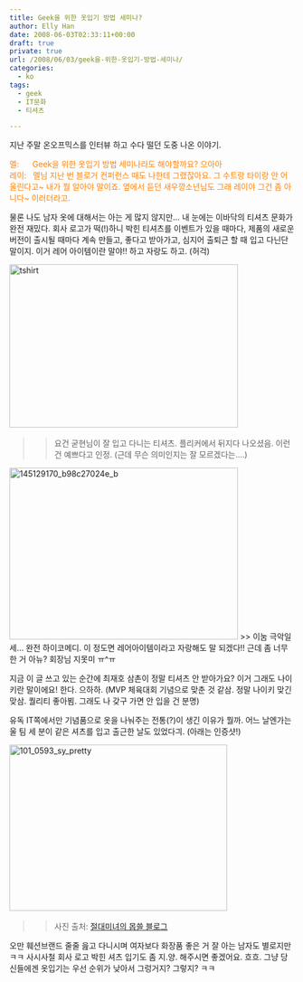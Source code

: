 ```yaml
---
title: Geek을 위한 옷입기 방법 세미나?
author: Elly Han
date: 2008-06-03T02:33:11+00:00
draft: true
private: true
url: /2008/06/03/geek을-위한-옷입기-방법-세미나/
categories:
  - ko
tags:
  - geek
  - IT문화
  - 티셔츠

---
```

지난 주말 온오프믹스를 인터뷰 하고 수다 떨던 도중 나온 이야기.

  


<FONT color="#ff8000">멜: &nbsp; &nbsp;&nbsp; Geek을 위한 옷입기 방법 세미나라도 해야할까요? 으아아 <BR />레이: &nbsp; 멜님 지난 번 블로거 컨퍼런스 때도 나한테 그랬잖아요. 그 수트랑 타이랑 안 어울린다고~ 내가 뭘 알아야 말이죠. 옆에서 듣던 새우깡소년님도 그래 레이야 그건 좀 아니다~ 이러더라고.</FONT>

  


물론 나도 남자 옷에 대해서는 아는 게 많지 않지만&#8230; 내 눈에는 이바닥의 티셔츠 문화가 완전 재밌다. 회사 로고가 떡(!)하니 박힌 티셔츠를 이벤트가 있을 때마다, 제품의 새로운 버전이 출시될 때마다 계속 만들고, 좋다고 받아가고, 심지어 출퇴근 할 때 입고 다닌단 말이지. 이거 레어 아이템이란 말야!! 하고 자랑도 하고. (허걱)

  


<IMG style="border-width:0;" height="289" alt="tshirt" src="https://i2.wp.com/mel.pe.kr/wp-content/uploads/1/XFmVNIxQoZ.png?resize=404%2C289" width="404" border="0" data-recalc-dims="1" /> &nbsp;  
>> 요건 굳현님이 잘 입고 다니는 티셔츠. 플리커에서 뒤지다 나오셨음. 이런 건 예쁘다고 인정. (근데 무슨 의미인지는 잘 모르겠다는&#8230;.)

  


<IMG style="border-width:0;" height="304" alt="145129170_b98c27024e_b" src="https://i0.wp.com/ellyhan.cafe24.com/wp-content/uploads/2008/06/xtv9bneqoj.jpg?resize=404%2C304" width="404" border="0" data-recalc-dims="1" />  
>> 이눔 극악일세&#8230; 완전 하이코메디. 이 정도면 레어아이템이라고 자랑해도 말 되겠다!! 근데 좀 너무 한 거 아뉴? 회장님 지못미 ㅠ^ㅠ

  


지금 이 글 쓰고 있는 순간에 최재호 삼촌이 정말 티셔츠 안 받아가요? 이거 그래도 나이키란 말이에요! 한다. 으하하. (MVP 체육대회 기념으로 맞춘 것 같삼. 정말 나이키 맞긴 맞삼. 퀄리티 좋아뵘. 그래도 나 갖구 가면 안 입을 건 분명)

  


유독 IT쪽에서만 기념품으로 옷을 나눠주는 전통(?)이 생긴 이유가 뭘까. 어느 날엔가는 울 팀 세 분이 같은 셔츠를 입고 출근한 날도 있었다긔. (아래는 인증샷!)

  


<IMG style="border-width:0;" height="294" alt="101_0593_sy_pretty" src="https://i1.wp.com/ellyhan.cafe24.com/wp-content/uploads/2008/06/xi9h0stop2.jpg?resize=385%2C294" width="385" border="0" data-recalc-dims="1" /> &nbsp;  
>> 사진 출처: [절대미녀의 몹쓸 블로그][1]

  


오만 훼션브랜드 줄줄 읊고 다니시며 여자보다 화장품 좋은 거 잘 아는 남자도 별로지만 ㅋㅋ 사시사철 회사 로고 박힌 셔츠 입기도 좀 지.양. 해주시면 좋겠어요. 흐흐. 그냥 당신들에겐 옷입기는 우선 순위가 낮아서 그렁거지? 그렇지? ㅋㅋ

 [1]: http://blog.naver.com/sy_pretty/20050730889